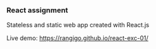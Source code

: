 ### React assignment

Stateless and static web app created with React.js

Live demo: https://rangigo.github.io/react-exc-01/
